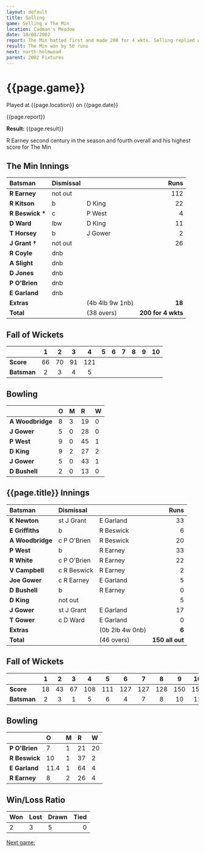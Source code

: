 ```yaml
---
layout: default
title: Selling
game: Selling v The Min
location: Cadman's Meadow
date: 18/08/2002
report: The Min batted first and made 200 for 4 wkts. Selling replied with 150 all out
result: The Min won by 50 runs
next: north-holmwood
parent: 2002 Fixtures
---
```


# {{page.game}}

Played at {{page.location}} on {{page.date}}

{{page.report}}

**Result:** {{page.result}}

R Earney second century in the season and fourth overall and his highest score for The Min

## The Min Innings

| Batsman | Dismissal |  | Runs |
|:---|:---|---|---:|
| **R Earney** | not out |  | 112 |
| **R Kitson** | b | D King | 22 |
| **R Beswick &#42;** | c | P West | 4 |
| **D Ward** | lbw | D King | 11 |
| **T Horsey** | b | J Gower | 2 |
| **J Grant &#8224;** | not out |  | 26 |
| **R Coyle** | dnb |  |  |
| **A Slight** | dnb |  |  |
| **D Jones** | dnb |  |  |
| **P O'Brien** | dnb |  |  |
| **E Garland** | dnb |  |  |
| **Extras** | | (4b 4lb 9w 1nb) | **18** |
| **Total** | | (38 overs) | **200 for 4 wkts** |

## Fall of Wickets

| | 1 | 2 | 3 | 4 | 5 | 6 | 7 | 8 | 9 | 10 |
|---|:---:|:---:|:---:|:---:|:---:|:---:|:---:|:---:|:---:|:---:|
| **Score** | 66 | 70 | 91 | 121 |  |  |  |  |  |  |
| **Batsman** | 2 | 3 | 4 | 5 |  |  |  |  |  |  |

## Bowling

| | O | M | R | W |
|---|:---|:---|:---|:---|
| **A Woodbridge** | 8 | 3 | 19 | 0 |
| **J Gower** | 5 | 0 | 28 | 0 |
| **P West** | 9 | 0 | 45 | 1 |
| **D King** | 9 | 2 | 27 | 2 |
| **J Gower** | 5 | 0 | 43 | 1 |
| **D Bushell** | 2 | 0 | 13 | 0 |

## {{page.title}} Innings

| Batsman | Dismissal |  | Runs |
|:---|:---|---|---:|
| **K Newton** | st J Grant | E Garland | 33 |
| **E Griffiths** | b | R Beswick | 6 |
| **A Woodbridge** | c P O'Brien | R Beswick | 20 |
| **P West** | b | R Earney | 33 |
| **R White** | c P O'Brien | R Earney | 22 |
| **V Campbell** | c R Beswick | R Earney  | 2 |
| **Joe Gower** | c R Earney | E Garland | 5 |
| **D Bushell** | b | R Earney | 0 |
| **D King** | not out |  | 5 |
| **J Gower** | st J Grant | E Garland | 17 |
| **T Gower** | c D Ward | E Garland | 0 |
| **Extras** | | (0b 2lb 4w 0nb) | **6** |
| **Total** | | (46 overs) | **150 all out** |

## Fall of Wickets

| | 1 | 2 | 3 | 4 | 5 | 6 | 7 | 8 | 9 | 10 |
|---|:---:|:---:|:---:|:---:|:---:|:---:|:---:|:---:|:---:|:---:|
| **Score** | 18 | 43 | 67 | 108 | 111 | 127 | 127 | 128 | 150 | 150 |
| **Batsman** | 2 | 3 | 1 | 5 | 6 | 4 | 7 | 8 | 10 | 11 |

## Bowling

| | O | M | R | W |
|---|:---|:---|:---|:---|
| **P O'Brien** | 7 | 1 | 21 | 20 |
| **R Beswick** | 10 | 1 | 37 | 2 |
| **E Garland** | 11.4 | 1 | 64 | 4 |
| **R Earney** | 8 | 2 | 26 | 4 |

## Win/Loss Ratio

| Won | Lost | Drawn | Tied |
|:---|:---|:---|---:|
| 2 | 3 | 5 | 0 |

[Next game:]({{page.next}})
